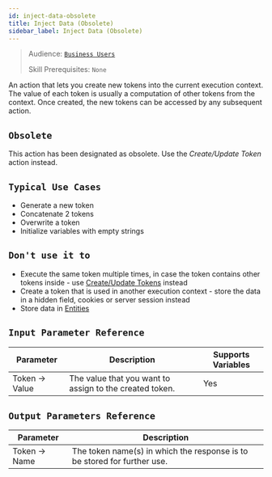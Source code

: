 ```yaml
---
id: inject-data-obsolete
title: Inject Data (Obsolete)
sidebar_label: Inject Data (Obsolete)
---
```


> Audience: [`Business Users`](/audience.md#business-users)
>
> Skill Prerequisites: `None`

An action that lets you create new tokens into the current execution context. The value of each token is usually a computation of other tokens from the context. Once created, the new tokens can be accessed by any subsequent action.

## `Obsolete`
This action has been designated as obsolete.  Use the *Create/Update Token* action instead.  

## `Typical Use Cases`

- Generate a new token
- Concatenate 2 tokens
- Overwrite a token
- Initialize variables with empty strings

## `Don't use it to`

- Execute the same token multiple times, in case the token contains other tokens inside - use [Create/Update Tokens](/actions/create-update-tokens.md) instead
- Create a token that is used in another execution context - store the data in a hidden field, cookies or server session instead
- Store data in [Entities](/entities.md)


## `Input Parameter Reference`

| Parameter      | Description                                              | Supports Variables |
| -------------- | -------------------------------------------------------- | ------------------ |
| Token -> Value | The value that you want to assign to the created token. | Yes                |

## `Output Parameters Reference`

| Parameter     | Description                                                              |
| ------------- | ------------------------------------------------------------------------ |
| Token -> Name | The token name(s) in which the response is to be stored for further use. |
